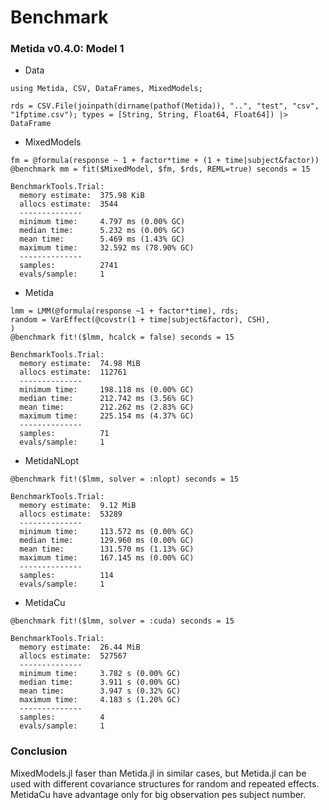 # Benchmark

### Metida v0.4.0: Model 1

* Data

```
using Metida, CSV, DataFrames, MixedModels;

rds = CSV.File(joinpath(dirname(pathof(Metida)), "..", "test", "csv",  "1fptime.csv"); types = [String, String, Float64, Float64]) |> DataFrame
```

* MixedModels

```
fm = @formula(response ~ 1 + factor*time + (1 + time|subject&factor))
@benchmark mm = fit($MixedModel, $fm, $rds, REML=true) seconds = 15
```

```
BenchmarkTools.Trial:
  memory estimate:  375.98 KiB
  allocs estimate:  3544
  --------------
  minimum time:     4.797 ms (0.00% GC)
  median time:      5.232 ms (0.00% GC)
  mean time:        5.469 ms (1.43% GC)
  maximum time:     32.592 ms (78.90% GC)
  --------------
  samples:          2741
  evals/sample:     1
```

* Metida

```
lmm = LMM(@formula(response ~1 + factor*time), rds;
random = VarEffect(@covstr(1 + time|subject&factor), CSH),
)
@benchmark fit!($lmm, hcalck = false) seconds = 15
```

```
BenchmarkTools.Trial:
  memory estimate:  74.98 MiB
  allocs estimate:  112761
  --------------
  minimum time:     198.118 ms (0.00% GC)
  median time:      212.742 ms (3.56% GC)
  mean time:        212.262 ms (2.83% GC)
  maximum time:     225.154 ms (4.37% GC)
  --------------
  samples:          71
  evals/sample:     1
```

* MetidaNLopt

```
@benchmark fit!($lmm, solver = :nlopt) seconds = 15
```

```
BenchmarkTools.Trial:
  memory estimate:  9.12 MiB
  allocs estimate:  53289
  --------------
  minimum time:     113.572 ms (0.00% GC)
  median time:      129.960 ms (0.00% GC)
  mean time:        131.570 ms (1.13% GC)
  maximum time:     167.145 ms (0.00% GC)
  --------------
  samples:          114
  evals/sample:     1
```

* MetidaCu

```
@benchmark fit!($lmm, solver = :cuda) seconds = 15
```

```
BenchmarkTools.Trial:
  memory estimate:  26.44 MiB
  allocs estimate:  527567
  --------------
  minimum time:     3.782 s (0.00% GC)
  median time:      3.911 s (0.00% GC)
  mean time:        3.947 s (0.32% GC)
  maximum time:     4.183 s (1.20% GC)
  --------------
  samples:          4
  evals/sample:     1
```

### Conclusion

MixedModels.jl faser than Metida.jl in similar cases, but Metida.jl can be used with different covariance structures for random and repeated effects. MetidaCu have advantage only for big observation pes subject number.
